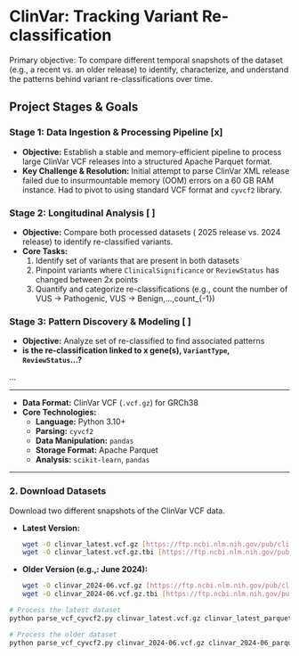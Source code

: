 # ClinVar: Tracking Variant Re-classification

Primary objective: To compare different temporal snapshots of the dataset (e.g., a recent vs. an older release) to identify, characterize, and understand the patterns behind variant re-classifications over time.

## Project Stages & Goals

### Stage 1: Data Ingestion & Processing Pipeline [x]
-   **Objective:** Establish a stable and memory-efficient pipeline to process large ClinVar VCF releases into a structured Apache Parquet format.
-   **Key Challenge & Resolution:** Initial attempt to parse ClinVar XML release failed due to insurmountable memory (OOM) errors on a 60 GB RAM instance. Had to pivot to using standard VCF format and `cyvcf2` library.

### Stage 2: Longitudinal Analysis [ ]
-   **Objective:** Compare both processed datasets ( 2025 release vs. 2024 release) to identify re-classified variants.
-   **Core Tasks:**
    1.  Identify set of variants that are present in both datasets
    2.  Pinpoint variants where `ClinicalSignificance` or `ReviewStatus` has changed between 2x points
    3.  Quantify and categorize re-classifications (e.g., count the number of VUS → Pathogenic, VUS → Benign,...,count_{-1})

### Stage 3: Pattern Discovery & Modeling [ ]
-   **Objective:** Analyze set of re-classified to find associated patterns
-   **is the re-classification linked to x gene(s), `VariantType`, `ReviewStatus`...?**

...

---

-   **Data Format:** ClinVar VCF (`.vcf.gz`) for GRCh38
-   **Core Technologies:**
    -   **Language:** Python 3.10+
    -   **Parsing:** `cyvcf2`
    -   **Data Manipulation:** `pandas`
    -   **Storage Format:** Apache Parquet
    -   **Analysis:** `scikit-learn`, `pandas`

---

### 2. Download Datasets
Download two different snapshots of the ClinVar VCF data.

-   **Latest Version:**
    ```bash
    wget -O clinvar_latest.vcf.gz [https://ftp.ncbi.nlm.nih.gov/pub/clinvar/vcf_GRCh38/clinvar.vcf.gz](https://ftp.ncbi.nlm.nih.gov/pub/clinvar/vcf_GRCh38/clinvar.vcf.gz)
    wget -O clinvar_latest.vcf.gz.tbi [https://ftp.ncbi.nlm.nih.gov/pub/clinvar/vcf_GRCh38/clinvar.vcf.gz.tbi](https://ftp.ncbi.nlm.nih.gov/pub/clinvar/vcf_GRCh38/clinvar.vcf.gz.tbi)
    ```
-   **Older Version (e.g.,: June 2024):**
    ```bash
    wget -O clinvar_2024-06.vcf.gz [https://ftp.ncbi.nlm.nih.gov/pub/clinvar/vcf_GRCh38/archive_2.0/2024/clinvar_20240601.vcf.gz](https://ftp.ncbi.nlm.nih.gov/pub/clinvar/vcf_GRCh38/archive_2.0/2024/clinvar_20240601.vcf.gz)
    wget -O clinvar_2024-06.vcf.gz.tbi [https://ftp.ncbi.nlm.nih.gov/pub/clinvar/vcf_GRCh38/archive_2.0/2024/clinvar_20240601.vcf.gz.tbi](https://ftp.ncbi.nlm.nih.gov/pub/clinvar/vcf_GRCh38/archive_2.0/2024/clinvar_20240601.vcf.gz.tbi)
    ```

```bash
# Process the latest dataset
python parse_vcf_cyvcf2.py clinvar_latest.vcf.gz clinvar_latest_parquet/

# Process the older dataset
python parse_vcf_cyvcf2.py clinvar_2024-06.vcf.gz clinvar_2024-06_parquet/